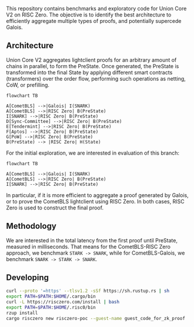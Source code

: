 This repository contains benchmarks and exploratory code for Union Core V2 on RISC Zero. The objective is to identify the best architecture to efficiently aggregate multiple types of proofs, and potentially supercede Galois.

## Architecture

Union Core V2 aggregates lightclient proofs for an arbitrary amount of chains in parallel, to form the PreState. Once generated, the PreState is transformed into the final State by applying different smart contracts (transformers) over the order flow, performing such operations as netting, CoW, or prefilling.

```mermaid
flowchart TB

A[CometBLS] -->|Galois| I(SNARK)
A[CometBLS] -->|RISC Zero| B(PreState)
I[SNARK] -->|RISC Zero| B(PreState)
D[Sync-Committee] -->|RISC Zero| B(PreState)
E[Tendermint] -->|RISC Zero| B(PreState)
F[Aptos] -->|RISC Zero| B(PreState)
G[PoW] -->|RISC Zero| B(PreState)
B(PreState) --> |RISC Zero| H(State)
```

For the initial exploration, we are interested in evaluation of this branch:

```mermaid
flowchart TB

A[CometBLS] -->|Galois| I(SNARK)
A[CometBLS] -->|RISC Zero| B(PreState)
I[SNARK] -->|RISC Zero| B(PreState)
```

In particular, if it is more efficient to aggregate a proof generated by Galois, or to prove the CometBLS lightclient using RISC Zero. In both cases, RISC Zero is used to construct the final proof.

## Methodology

We are interested in the total latency from the first proof until PreState, measured in milliseconds. That means for the CometBLS-RISC Zero approach, we benchmark `STARK -> SNARK`, while for CometBLS-Galois, we benchmark `SNARK -> STARK -> SNARK`.

## Developing

```bash
curl --proto '=https' --tlsv1.2 -sSf https://sh.rustup.rs | sh
export PATH=$PATH:$HOME/.cargo/bin
curl -L https://risczero.com/install | bash
export PATH=$PATH:$HOME/.risc0/bin
rzup install
cargo risczero new risczero-poc --guest-name guest_code_for_zk_proof
```
